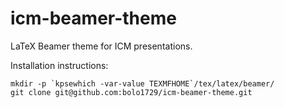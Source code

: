 icm-beamer-theme
================

LaTeX Beamer theme for ICM presentations.

Installation instructions:

    mkdir -p `kpsewhich -var-value TEXMFHOME`/tex/latex/beamer/
    git clone git@github.com:bolo1729/icm-beamer-theme.git

